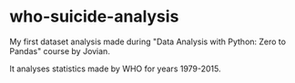 # who-suicide-analysis
My first dataset analysis made during "Data Analysis with Python: Zero to Pandas" course by Jovian.

It analyses statistics made by WHO for years 1979-2015.
